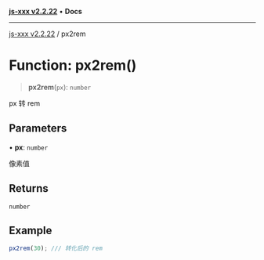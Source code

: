 [**js-xxx v2.2.22**](../README.md) • **Docs**

***

[js-xxx v2.2.22](../README.md) / px2rem

# Function: px2rem()

> **px2rem**(`px`): `number`

px 转 rem

## Parameters

• **px**: `number`

像素值

## Returns

`number`

## Example

```ts
px2rem(30); /// 转化后的 rem
```
